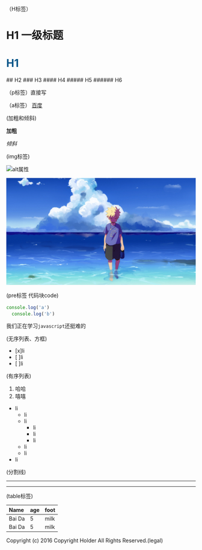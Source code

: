 （H标签）
# H1 一级标题
<h1 style="color: #058;">H1</h1>
## H2
### H3
#### H4
##### H5
###### H6

（p标签）直接写

（a标签）
[百度](http:baidu.com)

(加粗和倾斜)

**加粗**

*倾斜*

(img标签)

![alt属性](图片链接)

![](./1.jpg)

(pre标签 代码块code)
```js
console.log('a')
  console.log('b')
```

我们正在学习`javascript`还挺难的

(无序列表、方框)
- [x]li
- [ ]li
- [ ]li


(有序列表)

1. 哈哈
2. 嘻嘻


- li
  - li
  - li
    - li
    - li
    - li
  - li
  - li
- li

(分割线)

---

***

(table标签)

|Name |age  | foot  |
| :---- | :---- | :---- |
| Bai Da       | 5       |milk|
| Bai Da       | 5       |milk|

Copyright (c) 2016 Copyright Holder All Rights Reserved.(legal)
